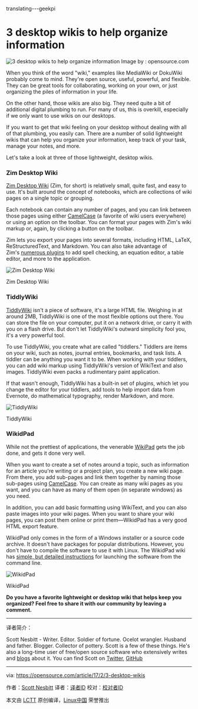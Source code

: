 translating---geekpi

3 desktop wikis to help organize information
============================================================

 ![3 desktop wikis to help organize information](https://opensource.com/sites/default/files/styles/image-full-size/public/images/life/resume_career_document_general.png?itok=7Am9KpC- "3 desktop wikis to help organize information") 
Image by : opensource.com

When you think of the word "wiki," examples like MediaWiki or DokuWiki probably come to mind. They're open source, useful, powerful, and flexible. They can be great tools for collaborating, working on your own, or just organizing the piles of information in your life.

On the other hand, those wikis are also big. They need quite a bit of additional digital plumbing to run. For many of us, this is overkill, especially if we only want to use wikis on our desktops.

If you want to get that wiki feeling on your desktop without dealing with all of that plumbing, you easily can. There are a number of solid lightweight wikis that can help you organize your information, keep track of your task, manage your notes, and more.

Let's take a look at three of those lightweight, desktop wikis.

### Zim Desktop Wiki

[Zim Desktop Wiki][2] (Zim, for short) is relatively small, quite fast, and easy to use. It's built around the concept of notebooks, which are collections of wiki pages on a single topic or grouping.

Each notebook can contain any number of pages, and you can link between those pages using either [CamelCase][3] (a favorite of wiki users everywhere) or using an option on the toolbar. You can format your pages with Zim's wiki markup or, again, by clicking a button on the toolbar.

Zim lets you export your pages into several formats, including HTML, LaTeX, ReStructuredText, and Markdown. You can also take advantage of Zim's [numerous plugins][4] to add spell checking, an equation editor, a table editor, and more to the application.

 ![Zim Desktop Wiki](https://opensource.com/sites/default/files/zim.png "Zim Desktop Wiki") 

Zim Desktop Wiki

### TiddlyWiki

[TiddlyWiki][5] isn't a piece of software, it's a large HTML file. Weighing in at around 2MB, TiddlyWiki is one of the most flexible options out there. You can store the file on your computer, put it on a network drive, or carry it with you on a flash drive. But don't let TiddlyWiki's outward simplicity fool you, it's a very powerful tool.

To use TiddlyWiki, you create what are called "tiddlers." Tiddlers are items on your wiki, such as notes, journal entries, bookmarks, and task lists. A tiddler can be anything you want it to be. When working with your tiddlers, you can add wiki markup using TiddlyWiki's version of WikiText and also images. TiddlyWiki even packs a rudimentary paint application.

If that wasn't enough, TiddlyWiki has a built-in set of plugins, which let you change the editor for your tiddlers, add tools to help import data from Evernote, do mathematical typography, render Markdown, and more.

 ![TiddlyWiki](https://opensource.com/sites/default/files/tiddlywiki.png "TiddlyWiki") 

TiddlyWiki

### WikidPad

While not the prettiest of applications, the venerable [WikiPad][6] gets the job done, and gets it done very well.

When you want to create a set of notes around a topic, such as information for an article you're writing or a project plan, you create a new wiki page. From there, you add sub-pages and link them together by naming those sub-pages using [CamelCase][7]. You can create as many wiki pages as you want, and you can have as many of them open (in separate windows) as you need.

In addition, you can add basic formatting using WikiText, and you can also paste images into your wiki pages. When you want to share your wiki pages, you can post them online or print them—WikidPad has a very good HTML export feature.

WikidPad only comes in the form of a Windows installer or a source code archive. It doesn't have packages for popular distributions. However, you don't have to compile the software to use it with Linux. The WikidPad wiki has [simple, but detailed instructions][8] for launching the software from the command line.

 ![WikidPad](https://opensource.com/sites/default/files/wikidpad.png "WikidPad") 

WikidPad

**Do you have a favorite lightweight or desktop wiki that helps keep you organized? Feel free to share it with our community by leaving a comment.**

--------------------------------------------------------------------------------

译者简介：

Scott Nesbitt - Writer. Editor. Soldier of fortune. Ocelot wrangler. Husband and father. Blogger. Collector of pottery. Scott is a few of these things. He's also a long-time user of free/open source software who extensively writes and [blogs][12] about it. You can find Scott on [Twitter][13], [GitHub][14]


--------------------------------------------------------------------------------

via: https://opensource.com/article/17/2/3-desktop-wikis

作者：[Scott Nesbitt][a]
译者：[译者ID](https://github.com/译者ID)
校对：[校对者ID](https://github.com/校对者ID)

本文由 [LCTT](https://github.com/LCTT/TranslateProject) 原创编译，[Linux中国](https://linux.cn/) 荣誉推出

[a]:https://opensource.com/users/scottnesbitt
[1]:https://opensource.com/article/17/2/3-desktop-wikis?rate=2SqxwFsI7ttHe6AWH_Wyq4I6WT8NdBSuZ_4zUOLO9RA
[2]:http://zim-wiki.org/index.html
[3]:https://en.wikipedia.org/wiki/Camel_case#Wiki_link_markup
[4]:http://zim-wiki.org/manual/Plugins.html
[5]:http://tiddlywiki.com/
[6]:http://wikidpad.sourceforge.net/
[7]:https://en.wikipedia.org/wiki/Camel_case#Wiki_link_markup
[8]:http://trac.wikidpad2.webfactional.com/wiki/InstallLinux
[9]:https://opensource.com/user/14925/feed
[10]:https://opensource.com/article/17/2/3-desktop-wikis#comments
[11]:https://opensource.com/users/scottnesbitt
[12]:http://scottnesbitt.io/
[13]:http://www.twitter.com/ScottWNesbitt
[14]:https://github.com/ScottWNesbitt
